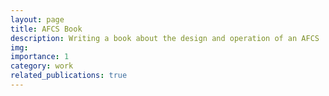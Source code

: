 ```yaml
---
layout: page
title: AFCS Book
description: Writing a book about the design and operation of an AFCS
img:
importance: 1
category: work
related_publications: true
---
```



